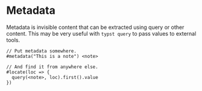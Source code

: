 # Metadata

Metadata is invisible content that can be extracted using query or other content.
This may be very useful with `typst query` to pass values to external tools.

```typ
// Put metadata somewhere.
#metadata("This is a note") <note>

// And find it from anywhere else.
#locate(loc => {
  query(<note>, loc).first().value
})
```